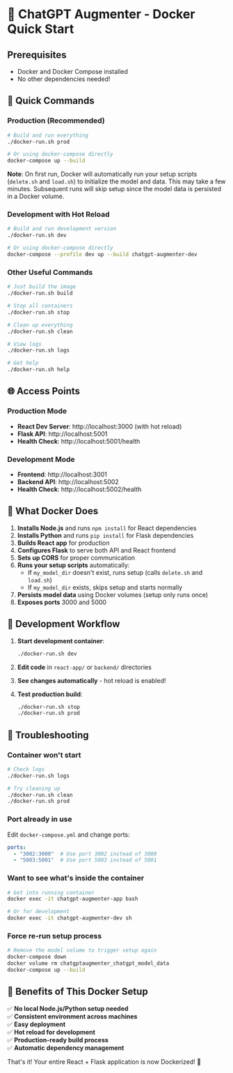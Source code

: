 # 🐳 ChatGPT Augmenter - Docker Quick Start

## Prerequisites
- Docker and Docker Compose installed
- No other dependencies needed!

## 🚀 Quick Commands

### Production (Recommended)
```bash
# Build and run everything
./docker-run.sh prod

# Or using docker-compose directly
docker-compose up --build
```

**Note**: On first run, Docker will automatically run your setup scripts (`delete.sh` and `load.sh`) to initialize the model and data. This may take a few minutes. Subsequent runs will skip setup since the model data is persisted in a Docker volume.

### Development with Hot Reload
```bash
# Build and run development version
./docker-run.sh dev

# Or using docker-compose directly
docker-compose --profile dev up --build chatgpt-augmenter-dev
```

### Other Useful Commands
```bash
# Just build the image
./docker-run.sh build

# Stop all containers
./docker-run.sh stop

# Clean up everything
./docker-run.sh clean

# View logs
./docker-run.sh logs

# Get help
./docker-run.sh help
```

## 🌐 Access Points

### Production Mode
- **React Dev Server**: http://localhost:3000 (with hot reload)
- **Flask API**: http://localhost:5001
- **Health Check**: http://localhost:5001/health

### Development Mode  
- **Frontend**: http://localhost:3001
- **Backend API**: http://localhost:5002
- **Health Check**: http://localhost:5002/health

## 📁 What Docker Does

1. **Installs Node.js** and runs `npm install` for React dependencies
2. **Installs Python** and runs `pip install` for Flask dependencies  
3. **Builds React app** for production
4. **Configures Flask** to serve both API and React frontend
5. **Sets up CORS** for proper communication
6. **Runs your setup scripts** automatically:
   - If `my_model_dir` doesn't exist, runs setup (calls `delete.sh` and `load.sh`)
   - If `my_model_dir` exists, skips setup and starts normally
7. **Persists model data** using Docker volumes (setup only runs once)
8. **Exposes ports** 3000 and 5000

## 🔧 Development Workflow

1. **Start development container**:
   ```bash
   ./docker-run.sh dev
   ```

2. **Edit code** in `react-app/` or `backend/` directories

3. **See changes automatically** - hot reload is enabled!

4. **Test production build**:
   ```bash
   ./docker-run.sh stop
   ./docker-run.sh prod
   ```

## 🐛 Troubleshooting

### Container won't start
```bash
# Check logs
./docker-run.sh logs

# Try cleaning up
./docker-run.sh clean
./docker-run.sh prod
```

### Port already in use
Edit `docker-compose.yml` and change ports:
```yaml
ports:
  - "3002:3000"  # Use port 3002 instead of 3000
  - "5003:5001"  # Use port 5003 instead of 5001
```

### Want to see what's inside the container
```bash
# Get into running container
docker exec -it chatgpt-augmenter-app bash

# Or for development
docker exec -it chatgpt-augmenter-dev sh
```

### Force re-run setup process
```bash
# Remove the model volume to trigger setup again
docker-compose down
docker volume rm chatgptaugmenter_chatgpt_model_data
docker-compose up --build
```

## 🎯 Benefits of This Docker Setup

✅ **No local Node.js/Python setup needed**  
✅ **Consistent environment across machines**  
✅ **Easy deployment**  
✅ **Hot reload for development**  
✅ **Production-ready build process**  
✅ **Automatic dependency management**

That's it! Your entire React + Flask application is now Dockerized! 🎉
